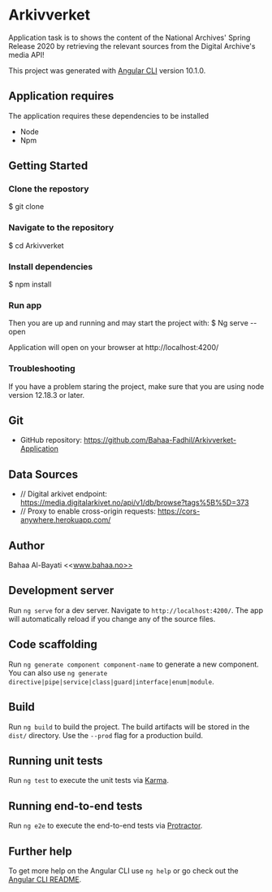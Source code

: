# Arkivverket
Application task is to shows the content of the National Archives' Spring Release 2020 by retrieving the relevant sources from the Digital Archive's media API!

This project was generated with [Angular CLI](https://github.com/angular/angular-cli) version 10.1.0.

## Application requires
The application requires these dependencies to be installed
- Node
- Npm
## Getting Started
### Clone the repostory
$ git clone
### Navigate to the repository
$ cd Arkivverket
### Install dependencies
$ npm install
### Run app
Then you are up and running and may start the project with:
$ Ng serve --open

Application will open on your browser at http://localhost:4200/ 

### Troubleshooting
If you have a problem staring the project, make sure that you are using node version 12.18.3 or later.

## Git
- GitHub repository: https://github.com/Bahaa-Fadhil/Arkivverket-Application

## Data Sources
- // Digital arkivet endpoint: https://media.digitalarkivet.no/api/v1/db/browse?tags%5B%5D=373
- // Proxy to enable cross-origin requests:  https://cors-anywhere.herokuapp.com/

## Author
Bahaa Al-Bayati <<www.bahaa.no>>

## Development server

Run `ng serve` for a dev server. Navigate to `http://localhost:4200/`. The app will automatically reload if you change any of the source files.

## Code scaffolding

Run `ng generate component component-name` to generate a new component. You can also use `ng generate directive|pipe|service|class|guard|interface|enum|module`.

## Build

Run `ng build` to build the project. The build artifacts will be stored in the `dist/` directory. Use the `--prod` flag for a production build.

## Running unit tests

Run `ng test` to execute the unit tests via [Karma](https://karma-runner.github.io).

## Running end-to-end tests

Run `ng e2e` to execute the end-to-end tests via [Protractor](http://www.protractortest.org/).

## Further help

To get more help on the Angular CLI use `ng help` or go check out the [Angular CLI README](https://github.com/angular/angular-cli/blob/master/README.md).
